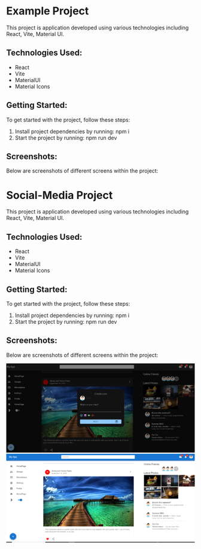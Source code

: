 # Example Project

This project is application developed using various technologies including React, Vite, Material UI.

## Technologies Used:
- React
- Vite
- MaterialUI
- Material Icons

## Getting Started:
To get started with the project, follow these steps:
1. Install project dependencies by running: npm i
2. Start the project by running: npm run dev

## Screenshots:
Below are screenshots of different screens within the project:

<!-- ![Message Screen](./public/images/image.png)

![Message Screen](./public/images/image2.png) -->


# Social-Media Project

This project is application developed using various technologies including React, Vite, Material UI.

## Technologies Used:
- React
- Vite
- MaterialUI
- Material Icons

## Getting Started:
To get started with the project, follow these steps:
1. Install project dependencies by running: npm i
2. Start the project by running: npm run dev

## Screenshots:
Below are screenshots of different screens within the project:
<!-- 
![Message Screen](./public/images/image.png)

![Message Screen](./public/images/image2.png) -->


<div className="flex items-center justify-center gap-2">
    <img src="./public/images/image.png" alt="Message Screen" style="flex: 1;">
    <img src="./public/images/image2.png" alt="Message Screen" style="flex: 1;">
</div>